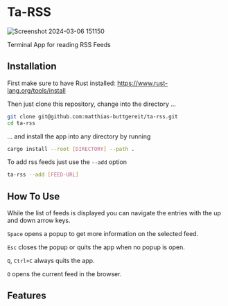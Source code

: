 # Ta-RSS
![Screenshot 2024-03-06 151150](https://github.com/matthias-buttgereit/ta-rss/assets/65292669/0668bc50-c8ab-4c0c-b472-8f5e39e66004)

Terminal App for reading RSS Feeds

## Installation
First make sure to have Rust installed: https://www.rust-lang.org/tools/install

Then just clone this repository, change into the directory ...
```bash
git clone git@github.com:matthias-buttgereit/ta-rss.git
cd ta-rss
```

... and install the app into any directory by running
```bash
cargo install --root [DIRECTORY] --path .
```

To add rss feeds just use the `--add` option
```bash
ta-rss --add [FEED-URL]
```

## How To Use
While the list of feeds is displayed you can navigate the entries with the up and down arrow keys.

`Space` opens a popup to get more information on the selected feed.

`Esc` closes the popup or quits the app when no popup is open.

`Q`, `Ctrl+C` always quits the app.

`O` opens the current feed in the browser.

## Features

